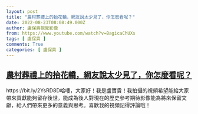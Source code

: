 ```yaml
---
layout: post
title: "農村葬禮上的抬花轎，網友說太少見了，你怎麼看呢？"
date: 2022-08-23T08:08:49.000Z
author: 盧保貴視覺影像
from: https://www.youtube.com/watch?v=BagicaChUXs
tags: [ 盧保貴 ]
comments: True
categories: [ 盧保貴 ]
---
```

<!--1661242129000-->
[農村葬禮上的抬花轎，網友說太少見了，你怎麼看呢？](https://www.youtube.com/watch?v=BagicaChUXs)
------

<div>
https://bit.ly/2YsRD8D哈嘍，大家好！我是盧寶貴！我拍攝的視頻希望能給大家帶來貢獻能夠留存後世，能成為後人對現在的歷史參考期待影像能為將來保留文獻，給人們帶來更多的意義與思考。喜歡我的視頻記得評論哦！
</div>
